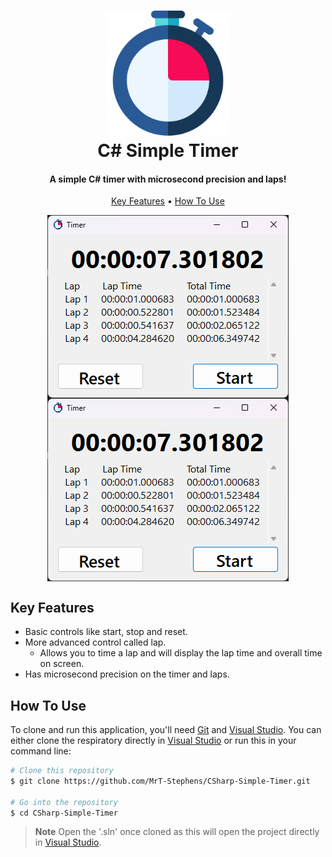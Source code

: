 
<h1 align="center">
  <img src="https://github.com/MrT-Stephens/CSharp-Simple-Timer/blob/master/Images/timer.png" alt="drawing" width="200"/>
  <br>
  C# Simple Timer
  <br>
</h1>

<h4 align="center">A simple C# timer with microsecond precision and laps!</h4>

<p align="center">
  <a href="#key-features">Key Features</a> •
  <a href="#how-to-use">How To Use</a>
</p>

<p align="center">
  <img src="https://github.com/MrT-Stephens/CSharp-Simple-Timer/blob/master/Images/timer-app-1.png" alt="drawing" align="center"/>
  <img src="https://github.com/MrT-Stephens/CSharp-Simple-Timer/blob/master/Images/timer-app-1.png" alt="drawing" align="center"/>
</p>

## Key Features

* Basic controls like start, stop and reset.
* More advanced control called lap.
  - Allows you to time a lap and will display the lap time and overall time on screen.
* Has microsecond precision on the timer and laps.

## How To Use

To clone and run this application, you'll need [Git](https://git-scm.com) and [Visual Studio](https://visualstudio.microsoft.com/). You can either clone the respiratory directly in [Visual Studio](https://visualstudio.microsoft.com/) or run this in your command line:

```bash
# Clone this repository
$ git clone https://github.com/MrT-Stephens/CSharp-Simple-Timer.git

# Go into the repository
$ cd CSharp-Simple-Timer
```
> **Note**
> Open the '.sln' once cloned as this will open the project directly in [Visual Studio](https://visualstudio.microsoft.com/).
